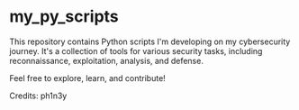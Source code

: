 # my_py_scripts

This repository contains Python scripts I'm developing on my cybersecurity journey. It's a collection of tools for various security tasks, including reconnaissance, exploitation, analysis, and defense.

Feel free to explore, learn, and contribute!







Credits: ph1n3y
